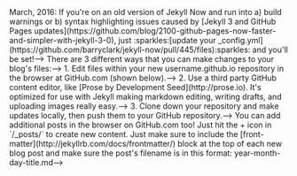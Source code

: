 <!--> March, 2016: If you're on an old version of Jekyll Now and run into a) build warnings or b) syntax highlighting issues caused by [Jekyll 3 and GitHub Pages updates](https://github.com/blog/2100-github-pages-now-faster-and-simpler-with-jekyll-3-0), just :sparkles:[update your _config.yml](https://github.com/barryclark/jekyll-now/pull/445/files):sparkles: and you'll be set!-->

<!---->
<!--# Jekyll Now-->
<!---->
<!--**Jekyll** is a static site generator that's perfect for GitHub hosted blogs ([Jekyll Repository](https://github.com/jekyll/jekyll))-->
<!---->
<!--**Jekyll Now** makes it easier to create your Jekyll blog, by eliminating a lot of the up front setup.-->
<!---->
<!--- You don't need to touch the command line-->
<!--- You don't need to install/configure ruby, rvm/rbenv, ruby gems :relaxed:-->
<!--- You don't need to install runtime dependencies like markdown processors, Pygments, etc-->
<!--- If you're on Windows, this will make setting up Jekyll a lot easier-->
<!--- It's easy to try out, you can just delete your forked repository if you don't like it-->
<!---->
<!--In a few minutes you'll be set up with a minimal, responsive blog like the one below giving you more time to spend on writing epic blog posts!-->
<!---->
<!--![Jekyll Now Theme Screenshot](/images/jekyll-now-theme-screenshot.jpg "Jekyll Now Theme Screenshot")-->
<!---->
<!--## Quick Start-->
<!---->
<!--### Step 1) Fork Jekyll Now to your User Repository-->
<!---->
<!--Fork this repo, then rename the repository to yourgithubusername.github.io.-->
<!---->
<!--Your Jekyll blog will often be viewable immediately at <http://yourgithubusername.github.io> (if it's not, you can often force it to build by completing step 2)-->
<!---->
<!--![Step 1](/images/step1.gif "Step 1")-->
<!---->
<!--### Step 2) Customize and view your site-->
<!---->
<!--Enter your site name, description, avatar and many other options by editing the _config.yml file. You can easily turn on Google Analytics tracking, Disqus commenting and social icons here too.-->
<!---->
<!--Making a change to _config.yml (or any file in your repository) will force GitHub Pages to rebuild your site with jekyll. Your rebuilt site will be viewable a few seconds later at <http://yourgithubusername.github.io> - if not, give it ten minutes as GitHub suggests and it'll appear soon-->
<!---->
<!--> There are 3 different ways that you can make changes to your blog's files:-->
<!---->
<!--> 1. Edit files within your new username.github.io repository in the browser at GitHub.com (shown below).-->
<!--> 2. Use a third party GitHub content editor, like [Prose by Development Seed](http://prose.io). It's optimized for use with Jekyll making markdown editing, writing drafts, and uploading images really easy.-->
<!--> 3. Clone down your repository and make updates locally, then push them to your GitHub repository.-->
<!---->
<!--![_config.yml](/images/config.png "_config.yml")-->
<!---->
<!--### Step 3) Publish your first blog post-->
<!---->
<!--Edit `/_posts/2014-3-3-Hello-World.md` to publish your first blog post. This [Markdown Cheatsheet](http://www.jekyllnow.com/Markdown-Style-Guide/) might come in handy.-->
<!---->
<!--![First Post](/images/first-post.png "First Post")-->
<!---->
<!--> You can add additional posts in the browser on GitHub.com too! Just hit the + icon in `/_posts/` to create new content. Just make sure to include the [front-matter](http://jekyllrb.com/docs/frontmatter/) block at the top of each new blog post and make sure the post's filename is in this format: year-month-day-title.md-->
<!---->
<!--## Local Development-->
<!---->
<!--1. Install Jekyll and plug-ins in one fell swoop. `gem install github-pages` This mirrors the plug-ins used by GitHub Pages on your local machine including Jekyll, Sass, etc.-->
<!--2. Clone down your fork `git clone https://github.com/yourusername/yourusername.github.io.git`-->
<!--3. Serve the site and watch for markup/sass changes `jekyll serve`-->
<!--4. View your website at http://127.0.0.1:4000/-->
<!--5. Commit any changes and push everything to the master branch of your GitHub user repository. GitHub Pages will then rebuild and serve your website.-->
<!---->
<!--## Moar!-->
<!---->
<!--I've created a more detailed walkthrough, [**Build A Blog With Jekyll And GitHub Pages**](http://www.smashingmagazine.com/2014/08/01/build-blog-jekyll-github-pages/) over at the Smashing Magazine website. Check it out if you'd like a more detailed walkthrough and some background on Jekyll. :metal:-->
<!---->
<!--It covers:-->
<!---->
<!--- A more detailed walkthrough of setting up your Jekyll blog-->
<!--- Common issues that you might encounter while using Jekyll-->
<!--- Importing from Wordpress, using your own domain name, and blogging in your favorite editor-->
<!--- Theming in Jekyll, with Liquid templating examples-->
<!--- A quick look at Jekyll 2.0’s new features, including Sass/Coffeescript support and Collections-->
<!---->
<!--## Jekyll Now Features-->
<!---->
<!--✓ Command-line free _fork-first workflow_, using GitHub.com to create, customize and post to your blog  -->
<!--✓ Fully responsive and mobile optimized base theme (**[Theme Demo](http://jekyllnow.com)**)  -->
<!--✓ Sass/Coffeescript support using Jekyll 2.0  -->
<!--✓ Free hosting on your GitHub Pages user site  -->
<!--✓ Markdown blogging  -->
<!--✓ Syntax highlighting  -->
<!--✓ Disqus commenting  -->
<!--✓ Google Analytics integration  -->
<!--✓ SVG social icons for your footer  -->
<!--✓ 3 http requests, including your avatar  -->
<!---->
<!--✘ No installing dependencies-->
<!--✘ No need to set up local development  -->
<!--✘ No configuring plugins  -->
<!--✘ No need to spend time on theming  -->
<!--✘ More time to code other things ... wait ✓!  -->
<!---->
<!--## Questions?-->
<!---->
<!--[Open an Issue](https://github.com/barryclark/jekyll-now/issues/new) and let's chat!-->
<!---->
<!--## Other forkable themes-->
<!---->
<!--You can use the [Quick Start](https://github.com/barryclark/jekyll-now#quick-start) workflow with other themes that are set up to be forked too! Here are some of my favorites:-->
<!---->
<!--- [Hyde](https://github.com/poole/hyde) by MDO-->
<!--- [Lanyon](https://github.com/poole/lanyon) by MDO-->
<!--- [mojombo.github.io](https://github.com/mojombo/mojombo.github.io) by Tom Preston-Werner-->
<!--- [Left](https://github.com/holman/left) by Zach Holman-->
<!--- [Minimal Mistakes](https://github.com/mmistakes/minimal-mistakes) by Michael Rose-->
<!--- [Skinny Bones](https://github.com/mmistakes/skinny-bones-jekyll) by Michael Rose-->
<!---->
<!--## Credits-->
<!---->
<!--- [Jekyll](https://github.com/jekyll/jekyll) - Thanks to its creators, contributors and maintainers.-->
<!--- [SVG icons](https://github.com/neilorangepeel/Free-Social-Icons) - Thanks, Neil Orange Peel. They're beautiful.-->
<!--- [Solarized Light Pygments](https://gist.github.com/edwardhotchkiss/2005058) - Thanks, Edward.-->
<!--- [Joel Glovier](http://joelglovier.com/writing/) - Great Jekyll articles. I used Joel's feed.xml in this repository.-->
<!--- [David Furnes](https://github.com/dfurnes), [Jon Uy](https://github.com/jonuy), [Luke Patton](https://github.com/lkpttn) - Thanks for the design/code reviews.-->
<!--- [Bart Kiers](https://github.com/bkiers), [Florian Simon](https://github.com/vermluh), [Henry Stanley](https://github.com/henryaj), [Hun Jae Lee](https://github.com/hunjaelee), [Javier Cejudo](https://github.com/javiercejudo), [Peter Etelej](https://github.com/etelej), [Ben Abbott](https://github.com/jaminscript), [Ray Nicholus](https://github.com/rnicholus), [Erin Grand](https://github.com/eringrand), [Léo Colombaro](https://github.com/LeoColomb), [Dean Attali](https://github.com/daattali), [Clayton Errington](https://github.com/cjerrington), [Colton Fitzgerald](https://github.com/coltonfitzgerald), [Trace Mayer](https://github.com/sunnankar) - Thanks for your [fantastic contributions](https://github.com/barryclark/jekyll-now/commits/master) to the project!-->
<!---->
<!--## Contributing-->
<!---->
<!--Issues and Pull Requests are greatly appreciated. If you've never contributed to an open source project before I'm more than happy to walk you through how to create a pull request.-->
<!---->
<!--You can start by [opening an issue](https://github.com/barryclark/jekyll-now/issues/new) describing the problem that you're looking to resolve and we'll go from there.-->
<!---->
<!--I want to keep Jekyll Now as minimal as possible. Every line of code should be one that's useful to 90% of the people using it. Please bear that in mind when submitting feature requests. If it's not something that most people will use, it probably won't get merged. :guardsman:-->
